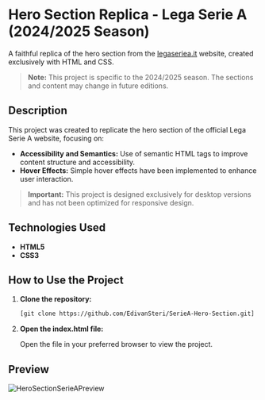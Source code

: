 # Hero Section Replica - Lega Serie A (2024/2025 Season)

A faithful replica of the hero section from the [legaseriea.it](https://www.legaseriea.it) website, created exclusively with HTML and CSS.  
> **Note:** This project is specific to the 2024/2025 season. The sections and content may change in future editions.

## Description

This project was created to replicate the hero section of the official Lega Serie A website, focusing on:

- **Accessibility and Semantics:** Use of semantic HTML tags to improve content structure and accessibility.
- **Hover Effects:** Simple hover effects have been implemented to enhance user interaction.

> **Important:** This project is designed exclusively for desktop versions and has not been optimized for responsive design.

## Technologies Used

- **HTML5**
- **CSS3**

## How to Use the Project

1. **Clone the repository:**

   ```bash
   [git clone https://github.com/EdivanSteri/SerieA-Hero-Section.git]

2. **Open the index.html file:**

   Open the file in your preferred browser to view the project.

## Preview
![HeroSectionSerieAPreview](https://github.com/user-attachments/assets/c836ac76-0f1b-4e1f-8a6a-a105b28b4298)
